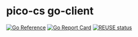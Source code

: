 # pico-cs go-client
[![Go Reference](https://pkg.go.dev/badge/github.com/pico-cs/go-client/client.svg)](https://pkg.go.dev/github.com/pico-cs/go-client/client)
[![Go Report Card](https://goreportcard.com/badge/github.com/pico-cs/go-client)](https://goreportcard.com/report/github.com/pico-cs/go-client)
[![REUSE status](https://api.reuse.software/badge/github.com/pico-cs/go-client)](https://api.reuse.software/info/github.com/pico-cs/go-client)

